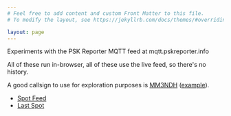 ```yaml
---
# Feel free to add content and custom Front Matter to this file.
# To modify the layout, see https://jekyllrb.com/docs/themes/#overriding-theme-defaults

layout: page
---
```


Experiments with the PSK Reporter MQTT feed at mqtt.pskreporter.info

All of these run in-browser, all of these use the live feed, so there's no history.

A good callsign to use for exploration purposes is [MM3NDH](https://www.qrz.com/db/MM3NDH) ([example](/feed/?callsign=MM3NDH)).

* [Spot Feed](/feed/)
* [Last Spot](/last/)

